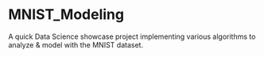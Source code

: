 # MNIST_Modeling
A quick Data Science showcase project implementing various algorithms to analyze &amp; model with the MNIST dataset. 
